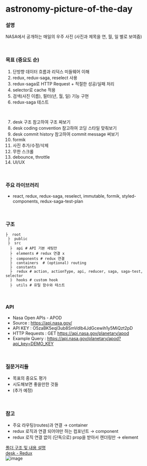 # astronomy-picture-of-the-day

### 설명
 NASA에서 공개하는 매일의 우주 사진 (사진과 제목을 연, 월, 일 별로 보여줌)
 
<br>
 
### 목표 (중요도 순)
1. 단방향 데이터 흐름과 리덕스 미들웨어 이해
2. redux, redux-saga, reselect 사용
3. redux-saga로 HTTP Request + 적절한 성공/실패 처리 
4. selector로 cache 적용
5. 검색(사진 이름), 필터(년, 월, 일) 기능 구현
6. redux-saga 테스트
<br>

7. desk 구조 참고하여 구조 짜보기
8. desk coding convention 참고하여 코딩 스타일 맞춰보기
9. desk commit history 참고하여 commit message 써보기
10. formik
11. 사진 추가/수정/삭제
12. 무한 스크롤
13. debounce, throttle
14. UI/UX
<br>
 
### 주요 라이브러리
- react, redux, redux-saga, reselect, immutable, formik, styled-components, redux-saga-test-plan 
<br>
 
### 구조
```
├  root
 ├  public  
 ├  src  
  ├  api # API 기본 세팅만
  ├  elements # redux 연결 x
  ├  components # redux 연결
  ├  containers  # (optional) routing  
  ├  constants 
  ├  redux # action, actionType, api, reducer, saga, saga-test, selector
  ├  hooks # custom hook
  ├  utils # 유틸 함수와 테스트
```
<br>
 
### API
- Nasa Open APIs - APOD
- Source : https://api.nasa.gov/
- API KEY : O5zaBK5eqI3ub8SmVdlb4JdGcewih1y5MiQzt2pD
- HTTP Requests : GET https://api.nasa.gov/planetary/apod
- Example Query : https://api.nasa.gov/planetary/apod?api_key=DEMO_KEY
<br>
 
### 질문거리들
- 목표의 중요도 평가
- 시도해보면 좋을만한 것들
- (추가 예정)
<br>
 
### 참고
- 주요 라우팅(routes)과 연결 → container
- redux 로직과 연결 되어야만 하는 컴포넌트 → component
- redux 로직 연결 없이 (단독으로) prop을 받아서 렌더링만 → element

[폴더 구조 및 내용 설명](https://www.notion.so/channelio/8d1eea36937b4f32a95e3c40789fddfe)  
[desk - Redux](https://www.notion.so/channelio/Redux-ddf9204aca9f4ae7b24bfad04888f8a4)  
![image](https://user-images.githubusercontent.com/34447105/105371388-ecc99780-5c47-11eb-8f73-f712ad34e1d7.png)
